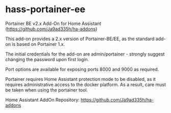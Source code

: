# hass-portainer-ee
Portainer BE v2.x Add-On for Home Assistant (https://github.com/Ja9ad335h/ha-addons)

This add-on provides a 2.x version of Portainer-BE/EE, as the standard add-on is based on Portainer 1.x.

The initial credentials for the add-on are admin/portainer - strongly suggest changing the password upon first login.

Port options are available for exposing ports 8000 and 9000 as required.

Portainer requires Home Assistant protection mode to be disabled, as it requires administrative access to the docker platform. As a result, care must be taken when using the portainer tool.

Home Assistant AddOn Repository: https://github.com/Ja9ad335h/ha-addons
